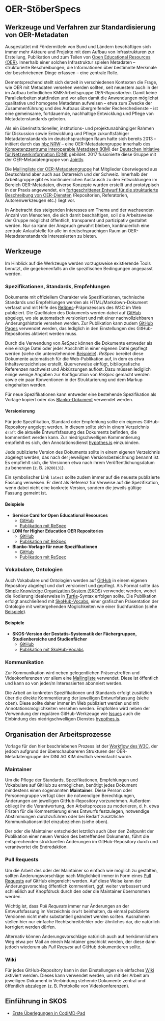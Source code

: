 # OER-StöberSpecs

## Werkzeuge und Verfahren zur Standardisierung von OER-Metadaten

Ausgestattet mit Fördermitteln von Bund und Ländern beschäftigen sich immer mehr Akteure und Projekte mit dem Aufbau von Infrastrukturen zur Erstellung, Publikation und zum Teilen von [Open Educational Resources (OER)](https://de.wikipedia.org/wiki/Open_Educational_Resources). Innerhalb einer solchen Infrastruktur spielen Metadaten – strukturierte Beschreibungen, die Informationen über bestimmte Merkmale der beschriebenen Dinge erfassen – eine zentrale Rolle.

Dementsprechend stellt sich derzeit in verschiedenen Kontexten die Frage, wie OER mit Metadaten versehen werden sollten, seit neuestem auch in der im Aufbau befindlichen KMK-Arbeitsgruppe *OER-Repositorien*. Damit keine Parallelarbeiten stattfinden und vor allen damit die Anwendungen möglichst qualitative und homogene Metadaten aufweisen – etwa zum Zwecke der Zusammenführung und des Aufbaus übergreifender Recherchedienste – ist eine gemeinsame, fortdauernde, nachhaltige Entwicklung und Pflege von Metadatenstandards geboten.

Als ein überinstitutioneller, institutions- und projektunabhängiger Rahmen für Diskussion sowie Entwicklung und Pflege zukunftsfähiger Metadatenstandards im deutschsprachigen Raum hatte sich bereits 2013 – initiiert durch das [hbz NRW](https://www.hbz-nrw.de/) – eine OER-Metadatengruppe innerhalb des [Kompetenzzentrums Interoperable Metadaten (KIM)](https://dini.de/ag/kim/) der [Deutschen Initiative für Netzwerkinformation (DINI)](https://dini.de/) gebildet. 2017 fusionierte diese Gruppe mit der OER-Metadatengruppe von [Jointly](https://jointly.info/).

Die [Mailingliste der OER-Metadatengruppe](https://lists.dnb.de/mailman/listinfo/dini-ag-kim-oer) hat Mitglieder überwiegend aus Deutschland aber auch aus Österreich und der Schweiz. Innerhalb der Arbeitsgruppe gibt es kontinuierlichen Austausch zu den Entwicklungen im Bereich OER-Metadaten, diverse Konzepte wurden erstellt und prototypisch in der Praxis angewendet, ein [fortgeschrittener Entwurf für die strukturierte Beschreibung von OER-Diensten](https://dini-ag-kim.github.io/oer-service-card/) (Repositorien, Referatorien, Autorenwerkzeugen etc.) liegt vor.

In Anbetracht des steigenden Interesses am Thema und der wachsenden Anzahl von Menschen, die sich damit beschäftigen, soll die Arbeitsweise der Gruppe möglichst öffentlich, transparent und partizipativ gestaltet werden. Nur so kann der Anspruch gewahrt bleiben, kontinuierlich eine zentrale Anlaufstelle für alle im deutschsprachigen Raum an OER-Metadatenstandards Interessierten zu bieten.

## Werkzeuge

Im Hinblick auf die Werkzeuge werden vorzugsweise existierende Tools benutzt, die gegebenenfalls an die spezifischen Bedingungen angepasst werden.

### Spezifikationen, Standards, Empfehlungen

Dokumente mit offiziellem Charakter wie Spezifikationen, technische Standards und Empfehlungen werden als HTML/Markdown-Dokument verfasst und mit Hilfe des [ReSpec](https://github.com/w3c/respec)-Präprozessors des W3C im Web publiziert. Die Quelldaten des Dokuments werden dabei auf [GitHub](https://github.com/dini-ag-kim) abgelegt, wo sie automatisch versioniert und mit einer nachvollziehbaren Änderungshistorie versehen werden. Zur Publikation kann zudem [GitHub Pages](https://pages.github.com/) verwendet werden, das lediglich in den Einstellungen des GitHub-Repositories aktiviert werden muss.

Durch die Verwendung von *ReSpec* können die Dokumente entweder als eine einzige Datei oder jeder Abschnitt in einer eigenen Datei gepflegt werden (siehe die untenstehenden [Beispiele](#example-specs)). *ReSpec* bereitet diese Dokumente automatisch für die Web-Publikation auf, in dem es etwa Inhaltsverzeichnisse erstellt, Querverweise einfügt, bibliografische Referenzen nachweist und Abkürzungen auflöst. Dazu müssen lediglich einige wenige Angaben zur Konfiguration von *ReSpec* gemacht werden sowie ein paar Konventionen in der Strukturierung und dem Markup eingehalten werden.

Für neue Spezifikationen kann entweder eine bestehende Spezifikation als Vorlage kopiert oder das [Blanko-Dokument](ReSpec/index.html) verwendet werden.

#### Versionierung

Für jede Spezifikation, Standard oder Empfehlung sollte ein eigenes GitHub-Repository angelegt werden. In diesem sollte sich in einem Verzeichnis `draft` die aktuelle Entwurfsfassung des Dokuments befinden, die kommentiert werden kann. Zur niedrigschwelligen Kommentierung empfiehlt es sich, den Annotationsdienst [hypothes.is](https://web.hypothes.is/) einzubinden.

Jede publizierte Version des Dokuments sollte in einem eigenen Verzeichnis abgelegt werden, das nach der jeweiligen Versionsbezeichnung benannt ist. Es empfiehlt sich, die Versionen etwa nach ihrem Veröffentlichungsdatum zu benennen (z. B. `20200131`).

Ein symbolischer Link `latest` sollte zudem immer auf die neueste publizierte Fassung verweisen. Er dient als Referenz für Verweise auf die Spezifikation, wenn dabei nicht eine konkrete Version, sondern die jeweils gültige Fassung gemeint ist.

#### <a id="example-specs"></a>Beispiele

* **Service Card for Open Educational Resources**
    * [GitHub](https://github.com/dini-ag-kim/oer-service-card)
    * [Publikation mit ReSpec](https://w3id.org/dini-ag-kim/oer-service-card/)
* **LOM for Higher Education OER Repositories**
    * [GitHub](https://github.com/dini-ag-kim/hs-oer-lom-profil)
    * [Publikation mit ReSpec](https://w3id.org/dini-ag-kim/hs-oer-lom-profil/)
* **Blanko-Vorlage für neue Spezifikationen**
    * [GitHub](https://github.com/dini-ag-kim/oer-stoeberspecs/blob/master/ReSpec/index.html)
    * [Publikation mit ReSpec](https://dini-ag-kim.github.io/oer-stoeberspecs/ReSpec/)

### Vokabulare, Ontologien

Auch Vokabulare und Ontologien werden auf [GitHub](https://github.com/dini-ag-kim) in einem eigenen Repository abgelegt und dort versioniert und gepflegt. Als Format sollte das [Simple Knowledge Organization System (SKOS)](https://www.w3.org/2004/02/skos/) verwendet werden, wobei die Kodierung idealerweise in [Turtle](https://www.w3.org/TR/turtle/)-Syntax erfolgen sollte. Die Publikation erfolgt anschließend mit [SkoHub-Vocabs](https://github.com/hbz/skohub-vocabs), einer grafischen Präsentation der Ontologie mit weitergehenden Möglichkeiten wie einer Suchfunktion (siehe [Beispiele](#example-vocab)).

#### <a id="example-vocab"></a>Beispiele

* **SKOS-Version der Destatis-Systematik der Fächergruppen, Studienbereiche und Studienfächer**
    * [GitHub](https://github.com/dini-ag-kim/hochschulfaechersystematik)
    * [Publikation mit SkoHub-Vocabs](https://w3id.org/class/hochschulfaechersystematik/scheme#)

### Kommunikation

Zur Kommunikation wird neben gelegentlichen Präsenztreffen und Videokonferenzen vor allem eine [Mailingliste](https://lists.dnb.de/mailman/listinfo/dini-ag-kim-oer) verwendet. Diese ist öffentlich und kann so von jeder/m Interessierten abonniert werden.

Die Arbeit an konkreten Spezifikationen und Standards erfolgt zusätzlich über die direkte Kommentierung der jeweiligen Entwurfsfassung (siehe oben). Diese sollte daher immer im Web publiziert werden und mit Annotationsmöglichkeiten versehen werden. Empfohlen wird neben der Verwendung der regulären GitHub-Werkzeuge wie [Issues](https://guides.github.com/features/issues/) auch die Einbindung des niedrigschwelligen Dienstes [hypothes.is](https://web.hypothes.is/).

## Organisation der Arbeitsprozesse

Vorlage für den hier beschriebenen Prozess ist der [Workflow des W3C](https://www.w3.org/2019/Process-20190301/), der jedoch aufgrund der überschaubareren Strukturen der OER-Metadatengruppe der DINI AG KIM deutlich vereinfacht wurde.

### Maintainer

Um die Pflege der Standards, Spezifikationen, Empfehlungen und Vokabulare auf GitHub zu ermöglichen, benötigt jedes Dokument mindestens einen sogenannten **Maintainer**. Diese Person oder Personengruppe verfügt über die notwendigen Berechtigungen, Änderungen am jeweiligen GitHub-Repository vorzunehmen. Außerdem obliegt ihr die Verantwortung, den Arbeitsprozess zu moderieren, d. h. etwa Fristen für die Kommentierung eines Entwurfs festzulegen, notwendige Abstimmungen durchzuführen oder bei Bedarf zusätzliche Kommunikationsmittel einzubeziehen (siehe oben).

Der oder die Maintainer entscheidet letztlich auch über den Zeitpunkt der Publikation einer neuen Version des betreffenden Dokuments, führt die entsprechenden strukturellen Änderungen im GitHub-Repository durch und verantwortet die Endredaktion.

### Pull Requests

Um die Arbeit des oder der Maintainer so einfach wie möglich zu gestalten, sollten Änderungsvorschläge nach Möglichkeit immer in Form eines [Pull Requests](https://help.github.com/en/github/collaborating-with-issues-and-pull-requests/about-pull-requests) auf GitHub eingereicht werden. Auf diese Weise kann der Änderungsvorschlag öffentlich kommentiert, ggf. weiter verbessert und schließlich auf Knopfdruck durch den oder die Maintainer übernommen werden.

Wichtig ist, dass *Pull Requests* immer nur Änderungen an der Entwurfsfassung im Verzeichnis `draft` beinhalten, da einmal publizierte Versionen nicht mehr substantiell geändert werden sollten. Ausnahmen stellen hier nur einfache Rechtschreibfehler oder ähnliches dar, die natürlich korrigiert werden dürfen.

Alternativ können Änderungsvorschläge natürlich auch auf herkömmlichem Weg etwa per Mail an eine/n Maintainer geschickt werden, der diese dann jedoch wiederum als *Pull Request* auf GitHub dokumentieren sollte.

### Wiki

Für jedes GitHub-Repository kann in den Einstellungen ein einfaches [Wiki](https://help.github.com/en/github/building-a-strong-community/about-wikis) aktiviert werden. Dieses kann verwendet werden, um mit der Arbeit am jeweiligen Dokument in Verbindung stehende Dokumente zentral und öffentlich abzulegen (z. B. Protokolle von Videokonferenzen).

## Einführung in SKOS

* [Erste Überlegungen in CodiMD-Pad](https://pad.gwdg.de/D-QEi-z6RleT1kxBccpWww)
